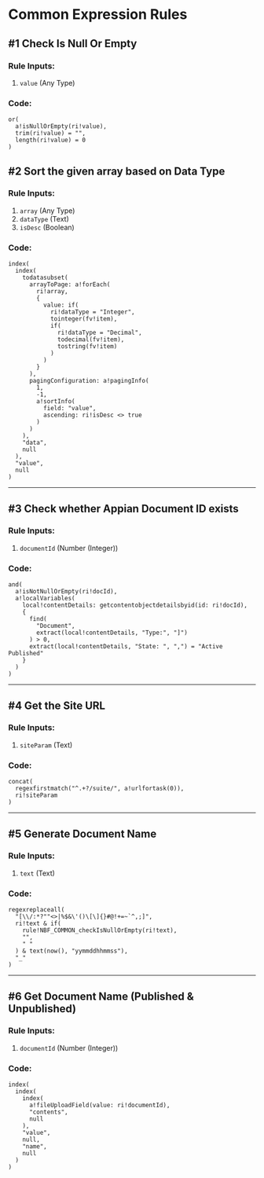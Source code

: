 # Common Expression Rules

## #1 Check Is Null Or Empty

### Rule Inputs:
1. `value` (Any Type)

### Code:
```apex
or(
  a!isNullOrEmpty(ri!value),
  trim(ri!value) = "",
  length(ri!value) = 0
)
```

## #2 Sort the given array based on Data Type

### Rule Inputs:
1. `array` (Any Type)
2. `dataType` (Text)
3. `isDesc` (Boolean)

### Code:
```apex
index(
  index(
    todatasubset(
      arrayToPage: a!forEach(
        ri!array,
        {
          value: if(
            ri!dataType = "Integer",
            tointeger(fv!item),
            if(
              ri!dataType = "Decimal",
              todecimal(fv!item),
              tostring(fv!item)
            )
          )
        }
      ),
      pagingConfiguration: a!pagingInfo(
        1,
        -1,
        a!sortInfo(
          field: "value",
          ascending: ri!isDesc <> true
        )
      )
    ),
    "data",
    null
  ),
  "value",
  null
)
```

---

## #3 Check whether Appian Document ID exists

### Rule Inputs:
1. `documentId` (Number (Integer))

### Code:
```apex
and(
  a!isNotNullOrEmpty(ri!docId),
  a!localVariables(
    local!contentDetails: getcontentobjectdetailsbyid(id: ri!docId),
    {
      find(
        "Document",
        extract(local!contentDetails, "Type:", "]")
      ) > 0,
      extract(local!contentDetails, "State: ", ",") = "Active Published"
    }
  )
)
```

---

## #4 Get the Site URL

### Rule Inputs:
1. `siteParam` (Text)

### Code:
```apex
concat(
  regexfirstmatch("^.+?/suite/", a!urlfortask(0)),
  ri!siteParam
)
```

---

## #5 Generate Document Name

### Rule Inputs:
1. `text` (Text)

### Code:
```apex
regexreplaceall(
  "[\\/:*?""<>|%$&\'()\[\]{}#@!+=~`^,;]",
  ri!text & if(
    rule!NBF_COMMON_checkIsNullOrEmpty(ri!text),
    "",
    " "
  ) & text(now(), "yymmddhhmmss"),
  "_"
)
```

---

## #6 Get Document Name (Published & Unpublished)

### Rule Inputs:
1. `documentId` (Number (Integer))

### Code:
```apex
index(
  index(
    index(
      a!fileUploadField(value: ri!documentId),
      "contents",
      null
    ),
    "value",
    null,
    "name",
    null
  )
)
```
